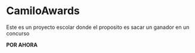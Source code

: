# CamiloAwards

Este es un proyecto escolar donde el proposito es sacar un ganador en un concurso

**POR AHORA**
